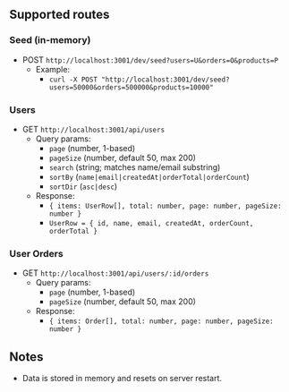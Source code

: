 
## Supported routes

### Seed (in-memory)
- POST `http://localhost:3001/dev/seed?users=U&orders=O&products=P`
  - Example:
    - `curl -X POST "http://localhost:3001/dev/seed?users=50000&orders=500000&products=10000"`

### Users
- GET `http://localhost:3001/api/users`
  - Query params:
    - `page` (number, 1-based)
    - `pageSize` (number, default 50, max 200)
    - `search` (string; matches name/email substring)
    - `sortBy` (`name|email|createdAt|orderTotal|orderCount`)
    - `sortDir` (`asc|desc`)
  - Response:
    - `{ items: UserRow[], total: number, page: number, pageSize: number }`
    - `UserRow = { id, name, email, createdAt, orderCount, orderTotal }`

### User Orders
- GET `http://localhost:3001/api/users/:id/orders`
  - Query params:
    - `page` (number, 1-based)
    - `pageSize` (number, default 50, max 200)
  - Response:
    - `{ items: Order[], total: number, page: number, pageSize: number }`

## Notes
- Data is stored in memory and resets on server restart.

